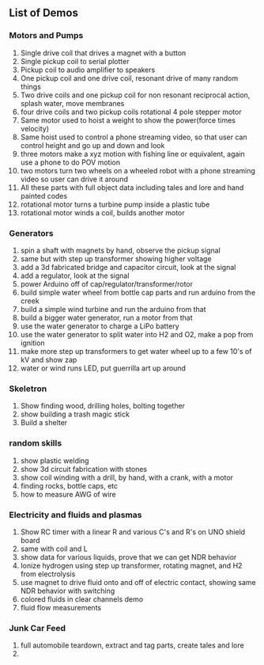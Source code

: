 
## List of Demos

### Motors and Pumps

1.	Single drive coil that drives a magnet with a button
2.	Single pickup coil to serial plotter
3.	Pickup coil to audio amplifier to speakers
4.	One pickup coil and one drive coil, resonant drive of many random things
5.	Two drive coils and one pickup coil for non resonant reciprocal action, splash water, move membranes
6.	four drive coils and two pickup coils rotational 4 pole stepper motor
7.	Same motor used to hoist a weight to show the power(force times velocity)
8.	Same hoist used to control a phone streaming video, so that user can control height and go up and down and look
9.	three motors make a xyz motion with fishing line or equivalent, again use a phone to do POV motion
10.	two motors turn two wheels on a wheeled robot with a phone streaming video so user can drive it around 
11.	All these parts with full object data including tales and lore and hand painted codes
12.	rotational motor turns a turbine pump inside a plastic tube
13.	rotational motor winds a coil, builds another motor


### Generators

1. spin a shaft with magnets by hand, observe the pickup signal
2. same but with step up transformer showing higher voltage
3. add a 3d fabricated bridge and capacitor circuit, look at the signal
4. add a regulator, look at the signal
5. power Arduino off of cap/regulator/transformer/rotor
6. build simple water wheel from bottle cap parts and run arduino from the creek
7. build a simple wind turbine and run the arduino from that
8. build a bigger water generator, run a motor from that
9. use the water generator to charge a LiPo battery
10. use the water generator to split water into H2 and O2, make a pop from ignition
11. make more step up transformers to get water wheel up to a few 10's of kV and show zap
12. water or wind runs LED, put guerrilla art up around

### Skeletron

1. Show finding wood, drilling holes, bolting together
2. show building a trash magic stick
3. Build a shelter

### random skills

1. show plastic welding
2. show 3d circuit fabrication with stones
3. show coil winding with a drill, by hand, with a crank, with a motor
4. finding rocks, bottle caps, etc
5. how to measure AWG of wire

### Electricity and fluids and plasmas

1. Show RC timer with a linear R and various C's and R's on UNO shield board
2. same with coil and L
2. show data for various liquids, prove that we can get NDR behavior
3. Ionize hydrogen using step up transformer, rotating magnet, and H2 from electrolysis
4. use magnet to drive fluid onto and off of electric contact, showing same NDR behavior with switching
5. colored fluids in clear channels demo
6. fluid flow measurements 

### Junk Car Feed

1. full automobile teardown, extract and tag parts, create tales and lore
2. 